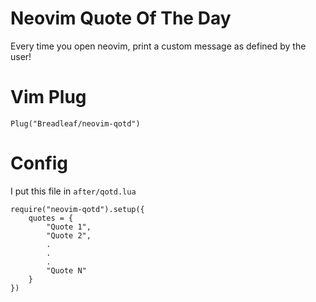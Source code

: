 # Neovim Quote Of The Day

Every time you open neovim, print a custom message as defined by the user!

# Vim Plug

```
Plug("Breadleaf/neovim-qotd")
```

# Config

I put this file in `after/qotd.lua`

```
require("neovim-qotd").setup({
    quotes = {
        "Quote 1",
        "Quote 2",
        .
        .
        .
        "Quote N"
    }
})
```
